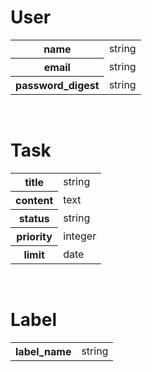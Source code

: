 <h1>User</h1>
<table>
    <tr>
        <th>name</th>
        <td>string</td>
    </tr>
    <tr>
        <th>email</th>
        <td>string</td>
    </tr>
    <tr>
        <th>password_digest</th>
        <td>string</td>
    </tr>
</table>

<br>

<h1>Task</h1>
<table>
    <tr>
        <th>title</th>
        <td>string</td>
    </tr>
    <tr>
        <th>content</th>
        <td>text</td>
    </tr>
    <tr>
        <th>status</th>
        <td>string</td>
    </tr>
    <tr>
        <th>priority</th>
        <td>integer</td>
    </tr>
    <tr>
        <th>limit</th>
        <td>date</td>
    </tr>
</table>    
    <br>
<h1>Label</h1>
<table>
    <tr>
        <th>label_name</th>
        <td>string</td>
    </tr>
</table>
<br>
</table>